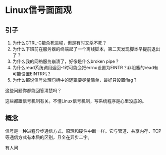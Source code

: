 
# Linux信号面面观

## 引子

1. 为什么CTRL-C能杀死进程，但是有时又杀不死？
2. 为什么下班前在服务器的终端起了一个离线脚本，第二天发现脚本早提前退出了？
3. 为什么我的网络服务崩溃了，好像是什么broken pipe？
4. 为什么read系统调用返回-1时可能会把errno设置为EINTR？非阻塞的read有可能设置EINTR吗？
5. 为什么都说信号处理句柄中的逻辑要尽量简单，最好只设置flag？

这些问题你都能回答清楚吗？

这些都跟信号机制有关。不懂Linux信号机制，写系统程序是心里没底的。

## 概念

信号是一种进程异步通信方式，原理和硬件中断一样。它与管道、共享内存、TCP等通信方式有本质的区别，且全在异步二字。

有人问
